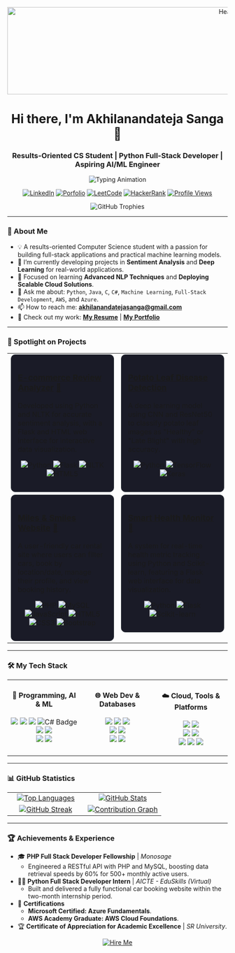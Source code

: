 <p align="center">
  <img src="https://media1.giphy.com/media/v1.Y2lkPTc5MGI3NjExZ240ZDBzenF4dzljbmdnMXZxc21pM253ZjZnc2Frem1tbW1tcDMydiZlcD12MV9pbnRlcm5hbF9naWZfYnlfaWQmY3Q9Zw/jY0nfdu6tU9bzey8kB/giphy.gif" alt="Header" width="1000" height="200"/>
</p>

<div align="center">
  <h1>
    Hi there, I'm Akhilanandateja Sanga 👋
  </h1>
  <h3>Results-Oriented CS Student | Python Full-Stack Developer | Aspiring AI/ML Engineer</h3>
</div>

<div align="center">
  <img src="https://readme-typing-svg.herokuapp.com?font=Fira+Code&size=22&pause=1000&color=32CD32&center=true&vCenter=true&width=600&lines=Python+Full-Stack+Developer;Machine+Learning+Engineer;AWS+%26+Azure+Certified;Ready+to+Innovate" alt="Typing Animation" />
</div>

<p align="center">
  <a href="https://www.linkedin.com/in/akhilanandateja-sanga-2296b6294/"><img src="https://img.shields.io/badge/LinkedIn-0A66C2?style=for-the-badge&logo=linkedin&logoColor=white" alt="LinkedIn"/></a>
  <a href="https://github.com/Akhilanandateja/"><img src="https://img.shields.io/badge/?style=for-the-badge&logo=github&logoColor=white" alt="Porfolio"/></a>
  <a href="https://leetcode.com/u/Akhilanandateja/"><img src="https://img.shields.io/badge/LeetCode-FFA116?style=for-the-badge&logo=leetcode&logoColor=black" alt="LeetCode"/></a>
  <a href="https://www.hackerrank.com/profile/Akhilanandateja"><img src="https://img.shields.io/badge/HackerRank-2EC866?style=for-the-badge&logo=hackerrank&logoColor=white" alt="HackerRank"/></a>
  <a href="https://komarev.com/ghpvc/?username=Akhilanandateja"><img src="https://komarev.com/ghpvc/?username=Akhilanandateja&label=PROFILE+VIEWS&color=0e75b6&style=for-the-badge" alt="Profile Views"/></a>
</p>

<p align="center">
  <img src="https://github-profile-trophy.vercel.app/?username=Akhilanandateja&margin-w=5&no-bg=true&theme=nord" alt="GitHub Trophies"/>
</p>

---

### 🚀 About Me
- 💡 A results-oriented Computer Science student with a passion for building full-stack applications and practical machine learning models.
- 🔭 I’m currently developing projects in **Sentiment Analysis** and **Deep Learning** for real-world applications.
- 🌱 Focused on learning **Advanced NLP Techniques** and **Deploying Scalable Cloud Solutions**.
- 💬 Ask me about: `Python`, `Java`, `C`, `C#`, `Machine Learning`, `Full-Stack Development`, `AWS`, and `Azure`.
- 📫 How to reach me: **akhilanandatejasanga@gmail.com**
- 📄 Check out my work: [**My Resume**](https://drive.google.com/file/d/1g9Tlz3g3hedWVOU_axLeQ2ks5ulNiocl/view?usp=drive_link) | [**My Portfolio**](https://akhilanandateja.github.io/Personal-Portfolio/)

---

### 🌟 Spotlight on Projects

<table width="100%">
  <tr valign="top">
    <td width="50%">
      <div style="background-color: #1a1b27; border: 1px solid #30363d; padding: 15px; border-radius: 10px;">
        <h3><a href="https://github.com/Akhilanandateja/Ecommerce-Review-Sentiment-Analyzer">E-commerce Review Analyzer</a> <a href="https://ecommerce-r52a.onrender.com/">🚀</a></h3>
        <p>Developed using Python and NLTK for accurate sentiment analysis, with a Flask and HTML web interface for interactive data visualization.</p>
        <p align="center">
          <img src="https://img.shields.io/badge/Python-3776AB?style=for-the-badge&logo=python&logoColor=white" alt="Python"/>
          <img src="https://img.shields.io/badge/Flask-000000?style=for-the-badge&logo=flask&logoColor=white" alt="Flask"/>
          <img src="https://img.shields.io/badge/NLTK-3776AB?style=for-the-badge&logo=python&logoColor=white" alt="NLTK"/>
          <img src="https://img.shields.io/badge/HTML5-E34F26?style=for-the-badge&logo=html5&logoColor=white" alt="HTML5"/>
        </p>
      </div>
    </td>
    <td width="50%">
      <div style="background-color: #1a1b27; border: 1px solid #30363d; padding: 15px; border-radius: 10px;">
        <h3><a href="https://github.com/Akhilanandateja/Potato-Leaf-Disease-Detection">Potato Leaf Disease Detection</a></h3>
        <p>A deep learning model using CNN and ResNet50 to classify potato leaf images as "Healthy" or "Late Blight" with high accuracy.</p>
        <p align="center">
          <img src="https://img.shields.io/badge/Python-3776AB?style=for-the-badge&logo=python&logoColor=white" alt="Python"/>
          <img src="https://img.shields.io/badge/TensorFlow-FF6F00?style=for-the-badge&logo=tensorflow&logoColor=white" alt="TensorFlow"/>
          <img src="https://img.shields.io/badge/Keras-D00000?style=for-the-badge&logo=keras&logoColor=white" alt="Keras"/>
        </p>
      </div>
    </td>
  </tr>
  <tr valign="top">
    <td width="50%">
      <div style="background-color: #1a1b27; border: 1px solid #30363d; padding: 15px; border-radius: 10px;">
        <h3><a href="https://github.com/Akhilanandateja/MilesSmiles-CarTravel">Miles & Smiles Website</a> <a href="https://miles-smiles.wuaze.com/">🚀</a></h3>
        <p>A user-friendly car rental site where users can filter cars, book by location/date, manage their profile, and view booking history.</p>
        <p align="center">
          <img src="https://img.shields.io/badge/PHP-777BB4?style=for-the-badge&logo=php&logoColor=white" alt="PHP"/>
          <img src="https://img.shields.io/badge/MySQL-4479A1?style=for-the-badge&logo=mysql&logoColor=white" alt="MySQL"/>
          <img src="https://img.shields.io/badge/JavaScript-F7DF1E?style=for-the-badge&logo=javascript&logoColor=black" alt="JavaScript"/>
          <img src="https://img.shields.io/badge/HTML5-E34F26?style=for-the-badge&logo=html5&logoColor=white" alt="HTML5"/>
          <img src="https://img.shields.io/badge/CSS3-1572B6?style=for-the-badge&logo=css3&logoColor=white" alt="CSS3"/>
          <img src="https://img.shields.io/badge/Bootstrap-7952B3?style=for-the-badge&logo=bootstrap&logoColor=white" alt="Bootstrap"/>
        </p>
      </div>
    </td>
    <td width="50%">
      <div style="background-color: #1a1b27; border: 1px solid #30363d; padding: 15px; border-radius: 10px;">
        <h3><a href="https://github.com/Akhilanandateja/Smart-Wearable-Health-Monitor">Smart Health Monitor</a> <a href="https://smart-wearable-health-monitoring-system.onrender.com/">🚀</a></h3>
        <p>A system for real-time health metric tracking using Python and Scikit-learn, featuring a Flask web interface for data visualization.</p>
        <p align="center">
          <img src="https://img.shields.io/badge/Python-3776AB?style=for-the-badge&logo=python&logoColor=white" alt="Python"/>
          <img src="https://img.shields.io/badge/Flask-000000?style=for-the-badge&logo=flask&logoColor=white" alt="Flask"/>
          <img src="https://img.shields.io/badge/scikit--learn-F7931E?style=for-the-badge&logo=scikit-learn&logoColor=white" alt="Scikit-learn"/>
        </p>
      </div>
    </td>
  </tr>
</table>

---

### 🛠️ My Tech Stack

<table width="100%">
  <tr>
    <td width="33%" valign="top" align="center">
      <h4>🧠 Programming, AI & ML</h4>
      <p>
        <img src="https://img.shields.io/badge/Python-3776AB?style=for-the-badge&logo=python&logoColor=white"/>
        <img src="https://img.shields.io/badge/Java-007396?style=for-the-badge&logo=openjdk&logoColor=white"/>
        <img src="https://img.shields.io/badge/C-A8B9CC?style=for-the-badge&logo=c&logoColor=black"/>
        <img src="https://img.shields.io/badge/C%23-239120?style=for-the-badge&logo=c-sharp&logoColor=white" alt="C# Badge"/>
        <br>
        <img src="https://img.shields.io/badge/TensorFlow-FF6F00?style=for-the-badge&logo=tensorflow&logoColor=white"/>
        <img src="https://img.shields.io/badge/scikit--learn-F7931E?style=for-the-badge&logo=scikit-learn&logoColor=white"/>
        <br>
        <img src="https://img.shields.io/badge/Keras-D00000?style=for-the-badge&logo=keras&logoColor=white"/>
        <img src="https://img.shields.io/badge/Pandas-150458?style=for-the-badge&logo=pandas&logoColor=white"/>
      </p>
    </td>
    <td width="33%" valign="top" align="center">
      <h4>🌐 Web Dev & Databases</h4>
      <p>
        <img src="https://img.shields.io/badge/HTML5-E34F26?style=for-the-badge&logo=html5&logoColor=white"/>
        <img src="https://img.shields.io/badge/CSS3-1572B6?style=for-the-badge&logo=css3&logoColor=white"/>
       <img src="https://img.shields.io/badge/JavaScript-F7DF1E?style=for-the-badge&logo=javascript&logoColor=black"/>
        <br>
        <img src="https://img.shields.io/badge/PHP-777BB4?style=for-the-badge&logo=php&logoColor=white"/>
        <img src="https://img.shields.io/badge/Bootstrap-7952B3?style=for-the-badge&logo=bootstrap&logoColor=white"/>
        <br>
        <img src="https://img.shields.io/badge/MySQL-4479A1?style=for-the-badge&logo=mysql&logoColor=white"/>
        <img src="https://img.shields.io/badge/MongoDB-47A248?style=for-the-badge&logo=mongodb&logoColor=white"/>
      </p>
    </td>
    <td width="33%" valign="top" align="center">
      <h4>☁️ Cloud, Tools & Platforms</h4>
      <p>
        <img src="https://img.shields.io/badge/AWS-232F3E?style=for-the-badge&logo=amazonaws&logoColor=white"/>
        <img src="https://img.shields.io/badge/Microsoft_Azure-0089D6?style=for-the-badge&logo=microsoft-azure&logoColor=white"/>
        <br>
        <img src="https://img.shields.io/badge/Git-F05032?style=for-the-badge&logo=git&logoColor=white"/>
        <img src="https://img.shields.io/badge/GitHub-181717?style=for-the-badge&logo=github&logoColor=white"/>
        <br>
        <img src="https://img.shields.io/badge/Google_Colab-F9AB00?style=for-the-badge&logo=googlecolab&logoColor=black"/>
        <img src="https://img.shields.io/badge/Jupyter-F37626?style=for-the-badge&logo=jupyter&logoColor=white"/>
        <img src="https://img.shields.io/badge/Postman-FF6C37?style=for-the-badge&logo=postman&logoColor=white"/>
      </p>
    </td>
  </tr>
</table>

---

### 📊 GitHub Statistics

<table width="100%">
  <tr>
    <td width="50%" align="center">
      <a href="https://github.com/Akhilanandateja/github-readme-stats">
        <img src="https://github-readme-stats.vercel.app/api/top-langs/?username=Akhilanandateja&layout=compact&theme=tokyonight&hide_border=true&cache_seconds=7200" alt="Top Languages"/>
      </a>
    </td>
    <td width="50%" align="center">
      <a href="https://github.com/Akhilanandateja/github-readme-stats">
        <img src="https://github-readme-stats.vercel.app/api?username=Akhilanandateja&show_icons=true&theme=tokyonight&hide_border=true&count_private=true&cache_seconds=7200" alt="GitHub Stats"/>
      </a>
    </td>
  </tr>
  <tr>
    <td width="50%" align="center">
      <a href="https://github.com/DenverCoder1/github-readme-streak-stats">
        <img src="https://streak-stats.demolab.com?user=Akhilanandateja&theme=tokyonight&hide_border=true" alt="GitHub Streak"/>
      </a>
    </td>
    <td width="50%" align="center">
      <a href="https://git.io/streak-stats">
        <img src="https://github-readme-activity-graph.vercel.app/graph?username=Akhilanandateja&theme=react-dark&hide_border=true&area=true&custom_title=Contribution%20Graph" alt="Contribution Graph"/>
      </a>
    </td>
  </tr>
</table>

---

### 🏆 Achievements & Experience

- 🎓 **PHP Full Stack Developer Fellowship** | *Monosage*
  - Engineered a RESTful API with PHP and MySQL, boosting data retrieval speeds by 60% for 500+ monthly active users.
- 👨‍💻 **Python Full Stack Developer Intern** | *AICTE - EduSkills (Virtual)*
  - Built and delivered a fully functional car booking website within the two-month internship period.
- 📜 **Certifications**
  - **Microsoft Certified: Azure Fundamentals**.
  - **AWS Academy Graduate: AWS Cloud Foundations**.
- 🏆 **Certificate of Appreciation for Academic Excellence** | *SR University*.

<p align="center">
  <a href="mailto:akhilanandatejasanga@gmail.com">
    <img src="https://readme-typing-svg.herokuapp.com?font=Fira+Code&weight=500&size=22&pause=1000&color=FFA500&width=435&lines=Looking+for+Internship!;Open+to+Full-Time+Opportunities!" alt="Hire Me"/>
  </a>
</p>
